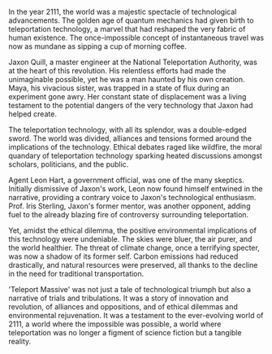 In the year 2111, the world was a majestic spectacle of technological advancements. The golden age of quantum mechanics had given birth to teleportation technology, a marvel that had reshaped the very fabric of human existence. The once-impossible concept of instantaneous travel was now as mundane as sipping a cup of morning coffee.

Jaxon Quill, a master engineer at the National Teleportation Authority, was at the heart of this revolution. His relentless efforts had made the unimaginable possible, yet he was a man haunted by his own creation. Maya, his vivacious sister, was trapped in a state of flux during an experiment gone awry. Her constant state of displacement was a living testament to the potential dangers of the very technology that Jaxon had helped create.

The teleportation technology, with all its splendor, was a double-edged sword. The world was divided, alliances and tensions formed around the implications of the technology. Ethical debates raged like wildfire, the moral quandary of teleportation technology sparking heated discussions amongst scholars, politicians, and the public.

Agent Leon Hart, a government official, was one of the many skeptics. Initially dismissive of Jaxon's work, Leon now found himself entwined in the narrative, providing a contrary voice to Jaxon's technological enthusiasm. Prof. Iris Sterling, Jaxon's former mentor, was another opponent, adding fuel to the already blazing fire of controversy surrounding teleportation.

Yet, amidst the ethical dilemma, the positive environmental implications of this technology were undeniable. The skies were bluer, the air purer, and the world healthier. The threat of climate change, once a terrifying specter, was now a shadow of its former self. Carbon emissions had reduced drastically, and natural resources were preserved, all thanks to the decline in the need for traditional transportation.

'Teleport Massive' was not just a tale of technological triumph but also a narrative of trials and tribulations. It was a story of innovation and revolution, of alliances and oppositions, and of ethical dilemmas and environmental rejuvenation. It was a testament to the ever-evolving world of 2111, a world where the impossible was possible, a world where teleportation was no longer a figment of science fiction but a tangible reality.